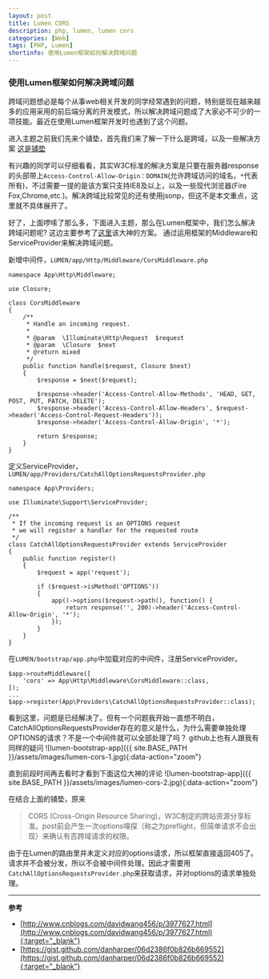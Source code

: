 ```yaml
---
layout: post
title: Lumen CORS
description: php, lumen, lumen cors
categories: [Web]
tags: [PHP, Lumen]
shortinfo: 使用Lumen框架如何解决跨域问题
---
```


### **使用Lumen框架如何解决跨域问题**
跨域问题想必是每个从事web相关开发的同学经常遇到的问题，特别是现在越来越多的应用采用的前后端分离的开发模式，所以解决跨域问题成了大家必不可少的一项技能。最近在使用Lumen框架开发时也遇到了这个问题。

进入主题之前我们先来个铺垫，首先我们来了解一下什么是跨域，以及一些解决方案 [这是铺垫](http://www.cnblogs.com/davidwang456/p/3977627.html)

有兴趣的同学可以仔细看看，其实W3C标准的解决方案是只要在服务器response的头部带上```Access-Control-Allow-Origin：DOMAIN```(允许跨域访问的域名，```*```代表所有)，不过需要一提的是该方案只支持IE8及以上，以及一些现代浏览器(Fire Fox,Chrome,etc.)。解决跨域比较常见的还有使用jsonp，但这不是本文重点，这里就不具体展开了。

好了，上面啰嗦了那么多，下面进入主题，那么在Lumen框架中，我们怎么解决跨域问题呢?
这边主要参考了[这里](https://gist.github.com/danharper/06d2386f0b826b669552)该大神的方案。
通过运用框架的Middleware和ServiceProvider来解决跨域问题。

新增中间件，```LUMEN/app/Http/Middleware/CorsMiddleware.php```

```
namespace App\Http\Middleware;

use Closure;

class CorsMiddleware
{
    /**
     * Handle an incoming request.
     *
     * @param  \Illuminate\Http\Request  $request
     * @param  \Closure  $next
     * @return mixed
     */
    public function handle($request, Closure $next)
    {
        $response = $next($request);

        $response->header('Access-Control-Allow-Methods', 'HEAD, GET, POST, PUT, PATCH, DELETE');
        $response->header('Access-Control-Allow-Headers', $request->header('Access-Control-Request-Headers'));
        $response->header('Access-Control-Allow-Origin', '*');

        return $response;
    }
}
```

定义ServiceProvider，```LUMEN/app/Providers/CatchAllOptionsRequestsProvider.php```

```
namespace App\Providers;

use Illuminate\Support\ServiceProvider;

/**
 * If the incoming request is an OPTIONS request
 * we will register a handler for the requested route
 */
class CatchAllOptionsRequestsProvider extends ServiceProvider
{
	public function register()
	{
	    $request = app('request');

	    if ($request->isMethod('OPTIONS'))
	    {
	    	app()->options($request->path(), function() {
	    		return response('', 200)->header('Access-Control-Allow-Origin', '*');
	    	});
	    }
  	}
}
```

在```LUMEN/bootstrap/app.php```中加载对应的中间件，注册ServiceProvider。

```
$app->routeMiddleware([
    'cors' => App\Http\Middleware\CorsMiddleware::class,
]);
...
$app->register(App\Providers\CatchAllOptionsRequestsProvider::class);
```

看到这里，问题是已经解决了。但有一个问题我开始一直想不明白，CatchAllOptionsRequestsProvider存在的意义是什么，为什么需要单独处理OPTIONS的请求？不是一个中间件就可以全部处理了吗？
github上也有人跟我有同样的疑问
![lumen-bootstrap-app]({{ site.BASE_PATH }}/assets/images/lumen-cors-1.jpg){:data-action="zoom"}

直到前段时间再去看时才看到下面这位大神的评论
![lumen-bootstrap-app]({{ site.BASE_PATH }}/assets/images/lumen-cors-2.jpg){:data-action="zoom"}

在结合上面的铺垫，原来

> CORS (Cross-Origin Resource Sharing)，W3C制定的跨站资源分享标准。post前会产生一次options嗅探（称之为preflight，但简单请求不会出现）来确认有否跨域请求的权限。

由于在Lumen的路由里并未定义对应的options请求，所以框架直接返回405了。请求并不会被分发，所以不会被中间件处理。因此才需要用```CatchAllOptionsRequestsProvider.php```来获取请求，并对options的请求单独处理。

---

**参考**

* [http://www.cnblogs.com/davidwang456/p/3977627.html](http://www.cnblogs.com/davidwang456/p/3977627.html){:target="_blank"}
* [https://gist.github.com/danharper/06d2386f0b826b669552](https://gist.github.com/danharper/06d2386f0b826b669552){:target="_blank"}
